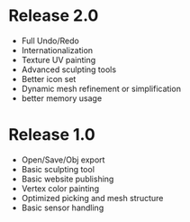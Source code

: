 # Release 2.0 #
  * Full Undo/Redo
  * Internationalization
  * Texture UV painting
  * Advanced sculpting tools
  * Better icon set
  * Dynamic mesh refinement or simplification
  * better memory usage

# Release 1.0 #
  * Open/Save/Obj export
  * Basic sculpting tool
  * Basic website publishing
  * Vertex color painting
  * Optimized picking and mesh structure
  * Basic sensor handling